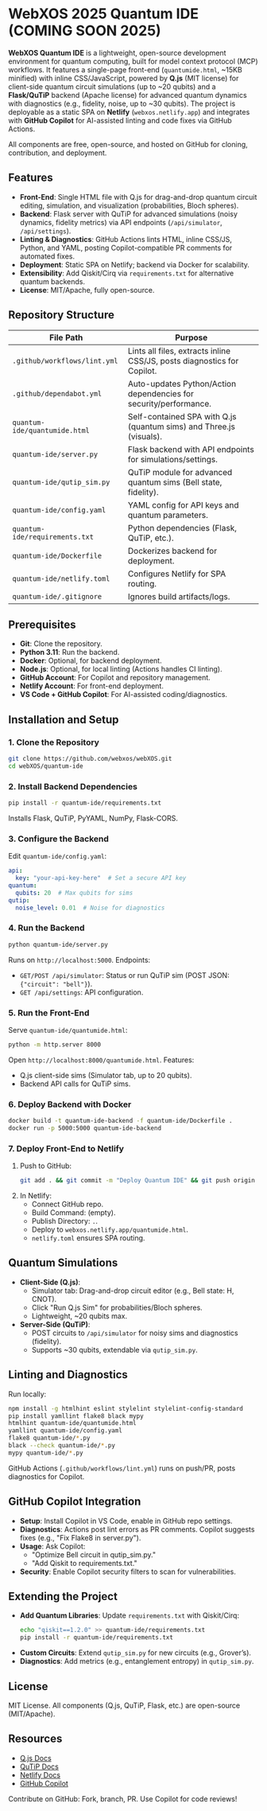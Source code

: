 # WebXOS 2025 Quantum IDE (COMING SOON 2025)

**WebXOS Quantum IDE** is a lightweight, open-source development environment for quantum computing, built for model context protocol (MCP) workflows. It features a single-page front-end (`quantumide.html`, ~15KB minified) with inline CSS/JavaScript, powered by **Q.js** (MIT license) for client-side quantum circuit simulations (up to ~20 qubits) and a **Flask/QuTiP** backend (Apache license) for advanced quantum dynamics with diagnostics (e.g., fidelity, noise, up to ~30 qubits). The project is deployable as a static SPA on **Netlify** (`webxos.netlify.app`) and integrates with **GitHub Copilot** for AI-assisted linting and code fixes via GitHub Actions.

All components are free, open-source, and hosted on GitHub for cloning, contribution, and deployment.

## Features
- **Front-End**: Single HTML file with Q.js for drag-and-drop quantum circuit editing, simulation, and visualization (probabilities, Bloch spheres).
- **Backend**: Flask server with QuTiP for advanced simulations (noisy dynamics, fidelity metrics) via API endpoints (`/api/simulator`, `/api/settings`).
- **Linting & Diagnostics**: GitHub Actions lints HTML, inline CSS/JS, Python, and YAML, posting Copilot-compatible PR comments for automated fixes.
- **Deployment**: Static SPA on Netlify; backend via Docker for scalability.
- **Extensibility**: Add Qiskit/Cirq via `requirements.txt` for alternative quantum backends.
- **License**: MIT/Apache, fully open-source.

## Repository Structure
| File Path | Purpose |
|-----------|---------|
| `.github/workflows/lint.yml` | Lints all files, extracts inline CSS/JS, posts diagnostics for Copilot. |
| `.github/dependabot.yml` | Auto-updates Python/Action dependencies for security/performance. |
| `quantum-ide/quantumide.html` | Self-contained SPA with Q.js (quantum sims) and Three.js (visuals). |
| `quantum-ide/server.py` | Flask backend with API endpoints for simulations/settings. |
| `quantum-ide/qutip_sim.py` | QuTiP module for advanced quantum sims (Bell state, fidelity). |
| `quantum-ide/config.yaml` | YAML config for API keys and quantum parameters. |
| `quantum-ide/requirements.txt` | Python dependencies (Flask, QuTiP, etc.). |
| `quantum-ide/Dockerfile` | Dockerizes backend for deployment. |
| `quantum-ide/netlify.toml` | Configures Netlify for SPA routing. |
| `quantum-ide/.gitignore` | Ignores build artifacts/logs. |

## Prerequisites
- **Git**: Clone the repository.
- **Python 3.11**: Run the backend.
- **Docker**: Optional, for backend deployment.
- **Node.js**: Optional, for local linting (Actions handles CI linting).
- **GitHub Account**: For Copilot and repository management.
- **Netlify Account**: For front-end deployment.
- **VS Code + GitHub Copilot**: For AI-assisted coding/diagnostics.

## Installation and Setup
### 1. Clone the Repository
```bash
git clone https://github.com/webxos/webXOS.git
cd webXOS/quantum-ide
```

### 2. Install Backend Dependencies
```bash
pip install -r quantum-ide/requirements.txt
```
Installs Flask, QuTiP, PyYAML, NumPy, Flask-CORS.

### 3. Configure the Backend
Edit `quantum-ide/config.yaml`:
```yaml
api:
  key: "your-api-key-here"  # Set a secure API key
quantum:
  qubits: 20  # Max qubits for sims
qutip:
  noise_level: 0.01  # Noise for diagnostics
```

### 4. Run the Backend
```bash
python quantum-ide/server.py
```
Runs on `http://localhost:5000`. Endpoints:
- `GET/POST /api/simulator`: Status or run QuTiP sim (POST JSON: `{"circuit": "bell"}`).
- `GET /api/settings`: API configuration.

### 5. Run the Front-End
Serve `quantum-ide/quantumide.html`:
```bash
python -m http.server 8000
```
Open `http://localhost:8000/quantumide.html`. Features:
- Q.js client-side sims (Simulator tab, up to 20 qubits).
- Backend API calls for QuTiP sims.

### 6. Deploy Backend with Docker
```bash
docker build -t quantum-ide-backend -f quantum-ide/Dockerfile .
docker run -p 5000:5000 quantum-ide-backend
```

### 7. Deploy Front-End to Netlify
1. Push to GitHub:
   ```bash
   git add . && git commit -m "Deploy Quantum IDE" && git push origin main
   ```
2. In Netlify:
   - Connect GitHub repo.
   - Build Command: (empty).
   - Publish Directory: `.`.
   - Deploy to `webxos.netlify.app/quantumide.html`.
   - `netlify.toml` ensures SPA routing.

## Quantum Simulations
- **Client-Side (Q.js)**:
  - Simulator tab: Drag-and-drop circuit editor (e.g., Bell state: H, CNOT).
  - Click "Run Q.js Sim" for probabilities/Bloch spheres.
  - Lightweight, ~20 qubits max.
- **Server-Side (QuTiP)**:
  - POST circuits to `/api/simulator` for noisy sims and diagnostics (fidelity).
  - Supports ~30 qubits, extendable via `qutip_sim.py`.

## Linting and Diagnostics
Run locally:
```bash
npm install -g htmlhint eslint stylelint stylelint-config-standard
pip install yamllint flake8 black mypy
htmlhint quantum-ide/quantumide.html
yamllint quantum-ide/config.yaml
flake8 quantum-ide/*.py
black --check quantum-ide/*.py
mypy quantum-ide/*.py
```
GitHub Actions (`.github/workflows/lint.yml`) runs on push/PR, posts diagnostics for Copilot.

## GitHub Copilot Integration
- **Setup**: Install Copilot in VS Code, enable in GitHub repo settings.
- **Diagnostics**: Actions post lint errors as PR comments. Copilot suggests fixes (e.g., "Fix Flake8 in server.py").
- **Usage**: Ask Copilot:
  - "Optimize Bell circuit in qutip_sim.py."
  - "Add Qiskit to requirements.txt."
- **Security**: Enable Copilot security filters to scan for vulnerabilities.

## Extending the Project
- **Add Quantum Libraries**: Update `requirements.txt` with Qiskit/Cirq:
  ```bash
  echo "qiskit==1.2.0" >> quantum-ide/requirements.txt
  pip install -r quantum-ide/requirements.txt
  ```
- **Custom Circuits**: Extend `qutip_sim.py` for new circuits (e.g., Grover’s).
- **Diagnostics**: Add metrics (e.g., entanglement entropy) in `qutip_sim.py`.

## License
MIT License. All components (Q.js, QuTiP, Flask, etc.) are open-source (MIT/Apache).

## Resources
- [Q.js Docs](https://github.com/stewdio/q.js)
- [QuTiP Docs](https://qutip.org)
- [Netlify Docs](https://docs.netlify.com)
- [GitHub Copilot](https://docs.github.com/copilot)

Contribute on GitHub: Fork, branch, PR. Use Copilot for code reviews!
